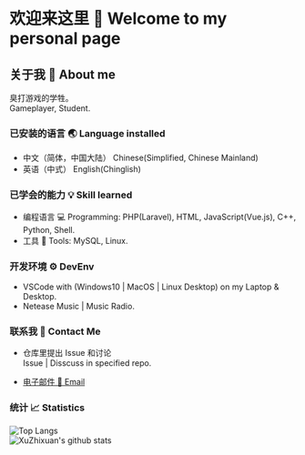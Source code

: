 # 欢迎来这里 👋 Welcome to my personal page

## 关于我 🧑 About me

臭打游戏的学牲。  
Gameplayer, Student.

### 已安装的语言 🌏 Language installed

* 中文（简体，中国大陆） Chinese(Simplified, Chinese Mainland)
* 英语（中式） English(Chinglish)

### 已学会的能力 💡 Skill learned

* 编程语言 💻 Programming: PHP(Laravel), HTML, JavaScript(Vue.js), C++, Python, Shell.
* 工具 🔧 Tools: MySQL, Linux.

### 开发环境 ⚙ DevEnv

* VSCode with (Windows10 | MacOS | Linux Desktop) on my Laptop & Desktop.
* Netease Music | Music Radio.

<!-- ### 学习 📚 Study -->

### 联系我 📠 Contact Me

* 仓库里提出 Issue 和讨论  
Issue | Disscuss in specified repo.

* [电子邮件 📧 Email](mailto:sxxuzhixuan@hotmail.com)

### 统计 📈 Statistics

![Top Langs](https://github-readme-stats.vercel.app/api/top-langs/?username=XuZhixuan&layout=compact&theme=buefy)  
![XuZhixuan's github stats](https://github-readme-stats.vercel.app/api?username=XuZhixuan&count_private=true&show_icons=true&count_private=true&theme=buefy)

